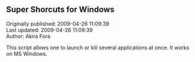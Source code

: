 ## Super Shorcuts for Windows  
Originally published: 2009-04-26 11:09:39  
Last updated: 2009-04-26 11:09:39  
Author: Akira Fora  
  
This script allows one to launch or kill several applications at once. It works on MS Windows.